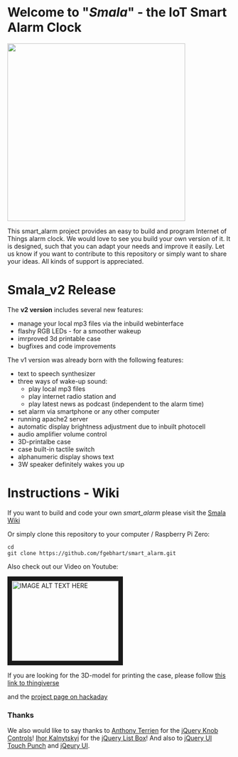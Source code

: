 # Welcome to "_Smala_" - the IoT Smart Alarm Clock

<img src="http://i.imgur.com/erhxXFE.jpg" width="400">

This smart_alarm project provides an easy to build and program Internet of Things alarm clock. We would love to see you build your own version of it. It is designed, such that you can adapt your needs and improve it easily. Let us know if you want to contribute to this repository or simply want to share your ideas. All kinds of support is appreciated. 

# Smala_v2 Release

The **v2 version** includes several new features:

* manage your local mp3 files via the inbuild webinterface
* flashy RGB LEDs - for a smoother wakeup
* imrproved 3d printable case
* bugfixes and code improvements

The v1 version was already born with the following features:

* text to speech synthesizer
* three ways of wake-up sound:
    - play local mp3 files
    - play internet radio station and
    - play latest news as podcast (independent to the alarm time)
* set alarm via smartphone or any other computer
* running apache2 server
* automatic display brightness adjustment due to inbuilt photocell
* audio amplifier volume control
* 3D-printalbe case
* case built-in tactile switch
* alphanumeric display shows text
* 3W speaker definitely wakes you up


# Instructions - Wiki

If you want to build and code your own _smart_alarm_ please visit the [Smala Wiki](https://github.com/fgebhart/smart_alarm/wiki)

Or simply clone this repository to your computer / Raspberry Pi Zero:

```
cd
git clone https://github.com/fgebhart/smart_alarm.git
```

Also check out our Video on Youtube:

<a href="https://www.youtube.com/watch?v=BQ0yeRbUKlk" target="_blank"><img src="http://img.youtube.com/vi/BQ0yeRbUKlk/0.jpg" 
alt="IMAGE ALT TEXT HERE" width="240" height="180" border="10" /></a>

If you are looking for the 3D-model for printing the case, please follow [this link to thingiverse](http://www.thingiverse.com/thing:2009740)

and the [project page on hackaday](https://hackaday.io/project/19230-iot-smart-alarm-clock)


### Thanks 

We also would like to say thanks to <a href="https://github.com/aterrien">Anthony Terrien</a> for the <a href="https://github.com/aterrien/jQuery-Knob">jQuery Knob Controls</a>! <a href="https://github.com/ikalnytskyi">Ihor Kalnytskyi</a> for the <a href="https://github.com/ikalnytskyi/listbox.js">jQuery List Box</a>! And also to <a href="http://touchpunch.furf.com/">jQuery UI Touch Punch</a> and <a href="https://jqueryui.com/">jQeury UI</a>.


